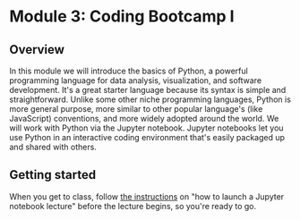# Module 3: Coding Bootcamp I

## Overview

In this module we will introduce the basics of Python, a powerful programming language for data analysis, visualization, and software development. It's a great starter language because its syntax is simple and straightforward. Unlike some other niche programming languages, Python is more general purpose, more similar to other popular language's (like JavaScript) conventions, and more widely adopted around the world. We will work with Python via the Jupyter notebook. Jupyter notebooks let you use Python in an interactive coding environment that's easily packaged up and shared with others.

## Getting started

When you get to class, follow [the instructions](../) on "how to launch a Jupyter notebook lecture" before the lecture begins, so you're ready to go.

